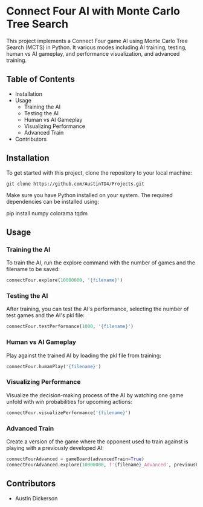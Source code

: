 # Connect Four AI with Monte Carlo Tree Search

This project implements a Connect Four game AI using Monte Carlo Tree Search (MCTS) in Python. It various modes including AI training, testing, human vs AI gameplay, and performance visualization, and advanced training.

## Table of Contents

- Installation
- Usage
  - Training the AI
  - Testing the AI
  - Human vs AI Gameplay
  - Visualizing Performance
  - Advanced Train
- Contributors

## Installation

To get started with this project, clone the repository to your local machine:

```conda
git clone https://github.com/AustinTD4/Projects.git
```

Make sure you have Python installed on your system. The required dependencies can be installed using:

pip install numpy colorama tqdm

## Usage

### Training the AI

To train the AI, run the explore command with the number of games and the filename to be saved:

```python
connectFour.explore(10000000, '{filename}')
```

### Testing the AI

After training, you can test the AI's performance, selecting the number of test games and the AI's pkl file:

```python
connectFour.testPerformance(1000, '{filename}')
```

### Human vs AI Gameplay

Play against the trained AI by loading the pkl file from training:

```python
connectFour.humanPlay('{filename}')
```

### Visualizing Performance

Visualize the decision-making process of the AI by watching one game unfold with win probabilities for upcoming actions:

```python
connectFour.visualizePerformance('{filename}')
```

### Advanced Train

Create a version of the game where the opponent used to train against is playing with a previously developed AI:

```python
connectFourAdvanced = gameBoard(advancedTrain=True)
connectFourAdvanced.explore(10000000, f'{filename}_Advanced', previousPolicy='{filename}', exploitativeSampling=True)
```

## Contributors

- Austin Dickerson
